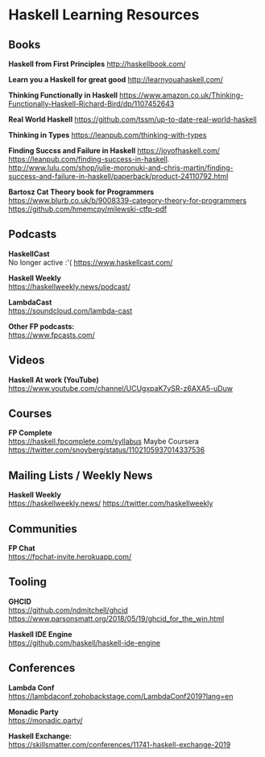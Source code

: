 # Haskell Learning Resources

## Books
**Haskell from First Principles**
http://haskellbook.com/

**Learn you a Haskell for great good**
http://learnyouahaskell.com/

**Thinking Functionally in Haskell**
https://www.amazon.co.uk/Thinking-Functionally-Haskell-Richard-Bird/dp/1107452643

**Real World Haskell**
https://github.com/tssm/up-to-date-real-world-haskell

**Thinking in Types**
https://leanpub.com/thinking-with-types

**Finding Succss and Failure in Haskell**
https://joyofhaskell.com/
https://leanpub.com/finding-success-in-haskell. 
http://www.lulu.com/shop/julie-moronuki-and-chris-martin/finding-success-and-failure-in-haskell/paperback/product-24110792.html

**Bartosz Cat Theory book for Programmers**
https://www.blurb.co.uk/b/9008339-category-theory-for-programmers
https://github.com/hmemcpy/milewski-ctfp-pdf

## Podcasts

**HaskellCast**  
No longer active :'(
https://www.haskellcast.com/

**Haskell Weekly**    
https://haskellweekly.news/podcast/

**LambdaCast**  
https://soundcloud.com/lambda-cast

**Other FP podcasts:**  
https://www.fpcasts.com/

## Videos
**Haskell At work (YouTube)**  
https://www.youtube.com/channel/UCUgxpaK7ySR-z6AXA5-uDuw

## Courses

**FP Complete**  
https://haskell.fpcomplete.com/syllabus
Maybe Coursera https://twitter.com/snoyberg/status/1102105937014337536

## Mailing Lists / Weekly News
**Haskell Weekly**  
https://haskellweekly.news/
https://twitter.com/haskellweekly


## Communities
**FP Chat**  
https://fpchat-invite.herokuapp.com/

## Tooling
**GHCID**  
https://github.com/ndmitchell/ghcid
https://www.parsonsmatt.org/2018/05/19/ghcid_for_the_win.html


**Haskell IDE Engine**  
https://github.com/haskell/haskell-ide-engine


## Conferences
**Lambda Conf**  
https://lambdaconf.zohobackstage.com/LambdaConf2019?lang=en

**Monadic Party**  
https://monadic.party/

**Haskell Exchange:**  
https://skillsmatter.com/conferences/11741-haskell-exchange-2019
